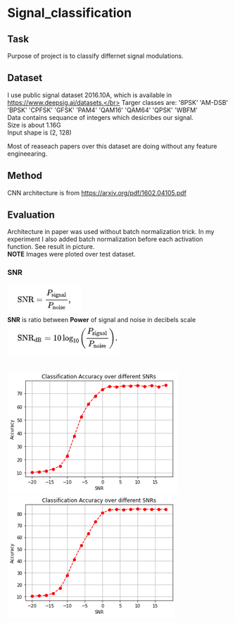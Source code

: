 # Signal_classification

## Task</br>
Purpose of project is to classify differnet signal modulations. </br>

## Dataset</br>
I use public signal dataset 2016.10A, which is available in https://www.deepsig.ai/datasets.</br>
Targer classes are: 
'8PSK'
'AM-DSB'
'BPSK'
'CPFSK'
'GFSK'
'PAM4'
'QAM16'
'QAM64'
'QPSK'
'WBFM'
</br>
Data contains sequance of integers which desicribes our signal.</br>
Size is about 1.16G </br>
Input shape is (2, 128) </br>

Most of reaseach papers over this dataset are doing without any feature engineearing.
## Method </br>
CNN architecture is from  https://arxiv.org/pdf/1602.04105.pdf

## Evaluation</br>
Architecture in paper was used without batch normalization trick. In my experiment I also added batch normalization before each activation function. See result in picture.</br>
**NOTE** Images were ploted over test dataset.</br>
### SNR</br>
![Test Image 1](snr_formula.png) </br>
**SNR** is ratio between **Power** of signal and noise in decibels scale </br>
![Test Image 1](snr_db.png) </br></br></br>
![Test Image 1](snr.png)
![Test Image 2](batch_snr.png)



